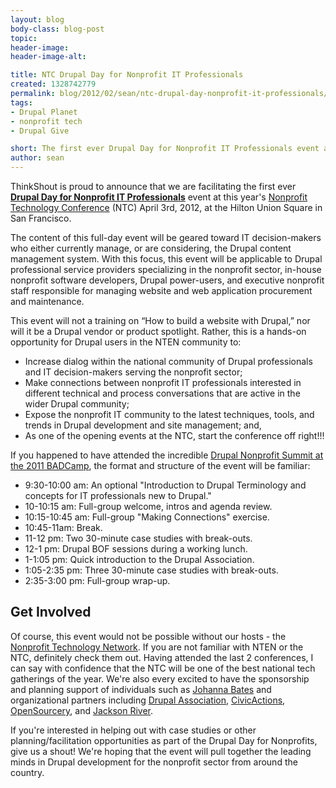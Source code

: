 ```yaml
---
layout: blog
body-class: blog-post
topic:
header-image:
header-image-alt:

title: NTC Drupal Day for Nonprofit IT Professionals
created: 1328742779
permalink: blog/2012/02/sean/ntc-drupal-day-nonprofit-it-professionals/
tags:
- Drupal Planet
- nonprofit tech
- Drupal Give

short: The first ever Drupal Day for Nonprofit IT Professionals event at NTC.
author: sean
---
```

ThinkShout is proud to announce that we are facilitating the first ever __[Drupal Day for Nonprofit IT Professionals](http://www.nten.org/ntc/precon/drupal)__ event at this year's [Nonprofit Technology Conference](http://www.nten.org/ntc) (NTC) April 3rd, 2012, at the Hilton Union Square in San Francisco.

The content of this full-day event will be geared toward IT decision-makers who either currently manage, or are considering, the Drupal content management system. With this focus, this event will be applicable to Drupal professional service providers specializing in the nonprofit sector, in-house nonprofit software developers, Drupal power-users, and executive nonprofit staff responsible for managing website and web application procurement and maintenance.

This event will not a training on “How to build a website with Drupal,” nor will it be a Drupal vendor or product spotlight. Rather, this is a hands-on opportunity for Drupal users in the NTEN community to:

* Increase dialog within the national community of Drupal professionals and IT decision-makers serving the nonprofit sector;
* Make connections between nonprofit IT professionals interested in different technical and process conversations that are active in the wider Drupal community;
* Expose the nonprofit IT community to the latest techniques, tools, and trends in Drupal development and site management; and,
* As one of the opening events at the NTC, start the conference off right!!!

If you happened to have attended the incredible [Drupal Nonprofit Summit at the 2011 BADCamp](http://2011.badcamp.net/drupal-non-profit-summit), the format and structure of the event will be familiar:

* 9:30-10:00 am: An optional "Introduction to Drupal Terminology and concepts for IT professionals new to Drupal."
* 10-10:15 am: Full-group welcome, intros and agenda review.
* 10:15-10:45 am: Full-group "Making Connections" exercise.
* 10:45-11am: Break.
* 11-12 pm: Two 30-minute case studies with break-outs.
* 12-1 pm: Drupal BOF sessions during a working lunch.
* 1-1:05 pm: Quick introduction to the Drupal Association.
* 1:05-2:35 pm: Three 30-minute case studies with break-outs.
* 2:35-3:00 pm: Full-group wrap-up.

## Get Involved

Of course, this event would not be possible without our hosts - the [Nonprofit Technology Network](http://nten.org). If you are not familiar with NTEN or the NTC, definitely check them out. Having attended the last 2 conferences, I can say with confidence that the NTC will be one of the best national tech gatherings of the year. We're also every excited to have the sponsorship and planning support of individuals such as [Johanna Bates](http://johannabates.com/) and organizational partners including [Drupal Association](https://association.drupal.org/), [CivicActions](http://civicactions.com/), [OpenSourcery](http://opensourcery.com), and [Jackson River](http://jacksonriver.com/).

If you're interested in helping out with case studies or other planning/facilitation opportunities as part of the Drupal Day for Nonprofits, give us a shout! We're hoping that the event will pull together the leading minds in Drupal development for the nonprofit sector from around the country.
